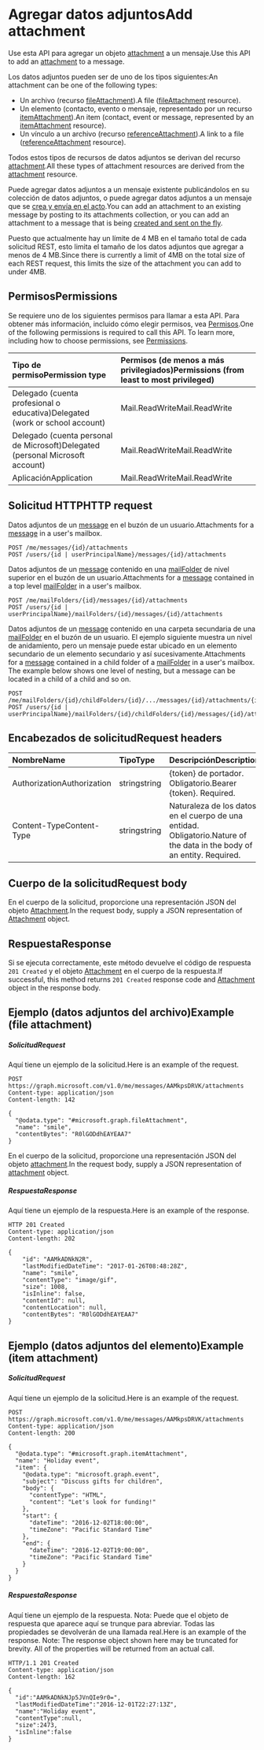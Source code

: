 # <a name="add-attachment"></a><span data-ttu-id="93e7f-101">Agregar datos adjuntos</span><span class="sxs-lookup"><span data-stu-id="93e7f-101">Add attachment</span></span>

<span data-ttu-id="93e7f-102">Use esta API para agregar un objeto [attachment](../resources/attachment.md) a un mensaje.</span><span class="sxs-lookup"><span data-stu-id="93e7f-102">Use this API to add an [attachment](../resources/attachment.md) to a message.</span></span> 

<span data-ttu-id="93e7f-103">Los datos adjuntos pueden ser de uno de los tipos siguientes:</span><span class="sxs-lookup"><span data-stu-id="93e7f-103">An attachment can be one of the following types:</span></span>

* <span data-ttu-id="93e7f-104">Un archivo (recurso [fileAttachment](../resources/fileattachment.md)).</span><span class="sxs-lookup"><span data-stu-id="93e7f-104">A file ([fileAttachment](../resources/fileattachment.md) resource).</span></span>
* <span data-ttu-id="93e7f-105">Un elemento (contacto, evento o mensaje, representado por un recurso [itemAttachment](../resources/itemattachment.md)).</span><span class="sxs-lookup"><span data-stu-id="93e7f-105">An item (contact, event or message, represented by an [itemAttachment](../resources/itemattachment.md) resource).</span></span>
* <span data-ttu-id="93e7f-106">Un vínculo a un archivo (recurso [referenceAttachment](../resources/referenceAttachment.md)).</span><span class="sxs-lookup"><span data-stu-id="93e7f-106">A link to a file ([referenceAttachment](../resources/referenceAttachment.md) resource).</span></span>

<span data-ttu-id="93e7f-107">Todos estos tipos de recursos de datos adjuntos se derivan del recurso [attachment](../resources/attachment.md).</span><span class="sxs-lookup"><span data-stu-id="93e7f-107">All these types of attachment resources are derived from the [attachment](../resources/attachment.md) resource.</span></span> 

<span data-ttu-id="93e7f-108">Puede agregar datos adjuntos a un mensaje existente publicándolos en su colección de datos adjuntos, o puede agregar datos adjuntos a un mensaje que se [crea y envía en el acto](../api/user_sendmail.md).</span><span class="sxs-lookup"><span data-stu-id="93e7f-108">You can add an attachment to an existing message by posting to its attachments collection, or you can add an attachment to a message that is being [created and sent on the fly](../api/user_sendmail.md).</span></span>

<span data-ttu-id="93e7f-109">Puesto que actualmente hay un límite de 4 MB en el tamaño total de cada solicitud REST, esto limita el tamaño de los datos adjuntos que agregar a menos de 4 MB.</span><span class="sxs-lookup"><span data-stu-id="93e7f-109">Since there is currently a limit of 4MB on the total size of each REST request, this limits the size of the attachment you can add to under 4MB.</span></span>
## <a name="permissions"></a><span data-ttu-id="93e7f-110">Permisos</span><span class="sxs-lookup"><span data-stu-id="93e7f-110">Permissions</span></span>
<span data-ttu-id="93e7f-p101">Se requiere uno de los siguientes permisos para llamar a esta API. Para obtener más información, incluido cómo elegir permisos, vea [Permisos](../../../concepts/permissions_reference.md).</span><span class="sxs-lookup"><span data-stu-id="93e7f-p101">One of the following permissions is required to call this API. To learn more, including how to choose permissions, see [Permissions](../../../concepts/permissions_reference.md).</span></span>

|<span data-ttu-id="93e7f-113">Tipo de permiso</span><span class="sxs-lookup"><span data-stu-id="93e7f-113">Permission type</span></span>      | <span data-ttu-id="93e7f-114">Permisos (de menos a más privilegiados)</span><span class="sxs-lookup"><span data-stu-id="93e7f-114">Permissions (from least to most privileged)</span></span>              |
|:--------------------|:---------------------------------------------------------|
|<span data-ttu-id="93e7f-115">Delegado (cuenta profesional o educativa)</span><span class="sxs-lookup"><span data-stu-id="93e7f-115">Delegated (work or school account)</span></span> | <span data-ttu-id="93e7f-116">Mail.ReadWrite</span><span class="sxs-lookup"><span data-stu-id="93e7f-116">Mail.ReadWrite</span></span>    |
|<span data-ttu-id="93e7f-117">Delegado (cuenta personal de Microsoft)</span><span class="sxs-lookup"><span data-stu-id="93e7f-117">Delegated (personal Microsoft account)</span></span> | <span data-ttu-id="93e7f-118">Mail.ReadWrite</span><span class="sxs-lookup"><span data-stu-id="93e7f-118">Mail.ReadWrite</span></span>    |
|<span data-ttu-id="93e7f-119">Aplicación</span><span class="sxs-lookup"><span data-stu-id="93e7f-119">Application</span></span> | <span data-ttu-id="93e7f-120">Mail.ReadWrite</span><span class="sxs-lookup"><span data-stu-id="93e7f-120">Mail.ReadWrite</span></span> |

## <a name="http-request"></a><span data-ttu-id="93e7f-121">Solicitud HTTP</span><span class="sxs-lookup"><span data-stu-id="93e7f-121">HTTP request</span></span>
<!-- { "blockType": "ignored" } -->
<span data-ttu-id="93e7f-122">Datos adjuntos de un [message](../resources/message.md) en el buzón de un usuario.</span><span class="sxs-lookup"><span data-stu-id="93e7f-122">Attachments for a [message](../resources/message.md) in a user's mailbox.</span></span>
```http
POST /me/messages/{id}/attachments
POST /users/{id | userPrincipalName}/messages/{id}/attachments
```
<span data-ttu-id="93e7f-123">Datos adjuntos de un [message](../resources/message.md) contenido en una [mailFolder](../resources/mailfolder.md) de nivel superior en el buzón de un usuario.</span><span class="sxs-lookup"><span data-stu-id="93e7f-123">Attachments for a [message](../resources/message.md) contained in a top level [mailFolder](../resources/mailfolder.md) in a user's mailbox.</span></span>
```http
POST /me/mailFolders/{id}/messages/{id}/attachments
POST /users/{id | userPrincipalName}/mailFolders/{id}/messages/{id}/attachments
```
<span data-ttu-id="93e7f-p102">Datos adjuntos de un [message](../resources/message.md) contenido en una carpeta secundaria de una [mailFolder](../resources/mailfolder.md) en el buzón de un usuario.  El ejemplo siguiente muestra un nivel de anidamiento, pero un mensaje puede estar ubicado en un elemento secundario de un elemento secundario y así sucesivamente.</span><span class="sxs-lookup"><span data-stu-id="93e7f-p102">Attachments for a [message](../resources/message.md) contained in a child folder of a [mailFolder](../resources/mailfolder.md) in a user's mailbox.  The example below shows one level of nesting, but a message can be located in a child of a child and so on.</span></span>
```http
POST /me/mailFolders/{id}/childFolders/{id}/.../messages/{id}/attachments/{id}
POST /users/{id | userPrincipalName}/mailFolders/{id}/childFolders/{id}/messages/{id}/attachments/{id}
```
## <a name="request-headers"></a><span data-ttu-id="93e7f-126">Encabezados de solicitud</span><span class="sxs-lookup"><span data-stu-id="93e7f-126">Request headers</span></span>
| <span data-ttu-id="93e7f-127">Nombre</span><span class="sxs-lookup"><span data-stu-id="93e7f-127">Name</span></span>       | <span data-ttu-id="93e7f-128">Tipo</span><span class="sxs-lookup"><span data-stu-id="93e7f-128">Type</span></span> | <span data-ttu-id="93e7f-129">Descripción</span><span class="sxs-lookup"><span data-stu-id="93e7f-129">Description</span></span>|
|:---------------|:--------|:----------|
| <span data-ttu-id="93e7f-130">Authorization</span><span class="sxs-lookup"><span data-stu-id="93e7f-130">Authorization</span></span>  | <span data-ttu-id="93e7f-131">string</span><span class="sxs-lookup"><span data-stu-id="93e7f-131">string</span></span>  | <span data-ttu-id="93e7f-p103">{token} de portador. Obligatorio.</span><span class="sxs-lookup"><span data-stu-id="93e7f-p103">Bearer {token}. Required.</span></span> |
| <span data-ttu-id="93e7f-134">Content-Type</span><span class="sxs-lookup"><span data-stu-id="93e7f-134">Content-Type</span></span> | <span data-ttu-id="93e7f-135">string</span><span class="sxs-lookup"><span data-stu-id="93e7f-135">string</span></span>  | <span data-ttu-id="93e7f-p104">Naturaleza de los datos en el cuerpo de una entidad. Obligatorio.</span><span class="sxs-lookup"><span data-stu-id="93e7f-p104">Nature of the data in the body of an entity. Required.</span></span> |

## <a name="request-body"></a><span data-ttu-id="93e7f-138">Cuerpo de la solicitud</span><span class="sxs-lookup"><span data-stu-id="93e7f-138">Request body</span></span>
<span data-ttu-id="93e7f-139">En el cuerpo de la solicitud, proporcione una representación JSON del objeto [Attachment](../resources/attachment.md).</span><span class="sxs-lookup"><span data-stu-id="93e7f-139">In the request body, supply a JSON representation of [Attachment](../resources/attachment.md) object.</span></span>

## <a name="response"></a><span data-ttu-id="93e7f-140">Respuesta</span><span class="sxs-lookup"><span data-stu-id="93e7f-140">Response</span></span>

<span data-ttu-id="93e7f-141">Si se ejecuta correctamente, este método devuelve el código de respuesta `201 Created` y el objeto [Attachment](../resources/attachment.md) en el cuerpo de la respuesta.</span><span class="sxs-lookup"><span data-stu-id="93e7f-141">If successful, this method returns `201 Created` response code and [Attachment](../resources/attachment.md) object in the response body.</span></span>

## <a name="example-file-attachment"></a><span data-ttu-id="93e7f-142">Ejemplo (datos adjuntos del archivo)</span><span class="sxs-lookup"><span data-stu-id="93e7f-142">Example (file attachment)</span></span>

##### <a name="request"></a><span data-ttu-id="93e7f-143">Solicitud</span><span class="sxs-lookup"><span data-stu-id="93e7f-143">Request</span></span>
<span data-ttu-id="93e7f-144">Aquí tiene un ejemplo de la solicitud.</span><span class="sxs-lookup"><span data-stu-id="93e7f-144">Here is an example of the request.</span></span>
<!-- {
  "blockType": "request",
  "name": "create_file_attachment_from_message"
}-->
```http
POST https://graph.microsoft.com/v1.0/me/messages/AAMkpsDRVK/attachments
Content-type: application/json
Content-length: 142

{
  "@odata.type": "#microsoft.graph.fileAttachment",
  "name": "smile",
  "contentBytes": "R0lGODdhEAYEAA7"
}
```

<span data-ttu-id="93e7f-145">En el cuerpo de la solicitud, proporcione una representación JSON del objeto [attachment](../resources/attachment.md).</span><span class="sxs-lookup"><span data-stu-id="93e7f-145">In the request body, supply a JSON representation of [attachment](../resources/attachment.md) object.</span></span>
##### <a name="response"></a><span data-ttu-id="93e7f-146">Respuesta</span><span class="sxs-lookup"><span data-stu-id="93e7f-146">Response</span></span>
<span data-ttu-id="93e7f-147">Aquí tiene un ejemplo de la respuesta.</span><span class="sxs-lookup"><span data-stu-id="93e7f-147">Here is an example of the response.</span></span>
<!-- {
  "blockType": "response",
  "truncated": true,
  "@odata.type": "microsoft.graph.fileAttachment"
} -->
```http
HTTP 201 Created
Content-type: application/json
Content-length: 202

{
    "id": "AAMkADNkN2R",
    "lastModifiedDateTime": "2017-01-26T08:48:28Z",
    "name": "smile",
    "contentType": "image/gif",
    "size": 1008,
    "isInline": false,
    "contentId": null,
    "contentLocation": null,
    "contentBytes": "R0lGODdhEAYEAA7"
}

```

## <a name="example-item-attachment"></a><span data-ttu-id="93e7f-148">Ejemplo (datos adjuntos del elemento)</span><span class="sxs-lookup"><span data-stu-id="93e7f-148">Example (item attachment)</span></span>

##### <a name="request"></a><span data-ttu-id="93e7f-149">Solicitud</span><span class="sxs-lookup"><span data-stu-id="93e7f-149">Request</span></span>
<span data-ttu-id="93e7f-150">Aquí tiene un ejemplo de la solicitud.</span><span class="sxs-lookup"><span data-stu-id="93e7f-150">Here is an example of the request.</span></span>
<!-- {
  "blockType": "request",
  "name": "create_item_attachment_from_message"
}-->

```
POST https://graph.microsoft.com/v1.0/me/messages/AAMkpsDRVK/attachments
Content-type: application/json
Content-length: 200

{
  "@odata.type": "#microsoft.graph.itemAttachment",
  "name": "Holiday event", 
  "item": {
    "@odata.type": "microsoft.graph.event",
    "subject": "Discuss gifts for children",
    "body": {
      "contentType": "HTML",
      "content": "Let's look for funding!"
    },
    "start": {
      "dateTime": "2016-12-02T18:00:00",
      "timeZone": "Pacific Standard Time"
    },
    "end": {
      "dateTime": "2016-12-02T19:00:00",
      "timeZone": "Pacific Standard Time"
    }
  }
}
```

##### <a name="response"></a><span data-ttu-id="93e7f-151">Respuesta</span><span class="sxs-lookup"><span data-stu-id="93e7f-151">Response</span></span>
<span data-ttu-id="93e7f-p105">Aquí tiene un ejemplo de la respuesta. Nota: Puede que el objeto de respuesta que aparece aquí se trunque para abreviar. Todas las propiedades se devolverán de una llamada real.</span><span class="sxs-lookup"><span data-stu-id="93e7f-p105">Here is an example of the response. Note: The response object shown here may be truncated for brevity. All of the properties will be returned from an actual call.</span></span>
<!-- {
  "blockType": "response",
  "truncated": true,
  "@odata.type": "microsoft.graph.itemAttachment"
} -->
```http
HTTP/1.1 201 Created
Content-type: application/json
Content-length: 162

{
  "id":"AAMkADNkNJp5JVnQIe9r0=",
  "lastModifiedDateTime":"2016-12-01T22:27:13Z",
  "name":"Holiday event",
  "contentType":null,
  "size":2473,
  "isInline":false
}
```


<!-- uuid: 8fcb5dbc-d5aa-4681-8e31-b001d5168d79
2015-10-25 14:57:30 UTC -->
<!-- {
  "type": "#page.annotation",
  "description": "Create Attachment",
  "keywords": "",
  "section": "documentation",
  "tocPath": ""
}-->
